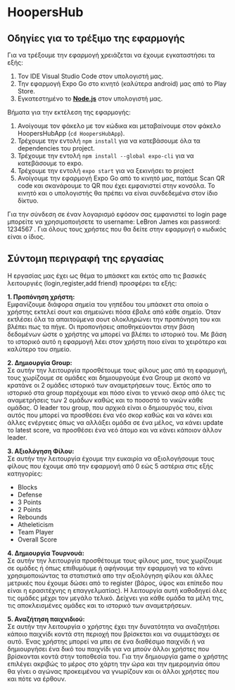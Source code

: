 # HoopersHub
## Οδηγίες για το τρέξιμο της εφαρμογής
Για να τρέξουμε την εφαρμογή χρειάζεται να έχουμε εγκαταστήσει τα εξής:  
1. Τον IDE Visual Studio Code στον υπολογιστή μας.
2. Την εφαρμογή Expo Go στο κινητό (καλύτερα android) μας από το Play Store. 
3. Eγκατεστημένο το **[Node.js](https://nodejs.org/en/download/)** στον υπολογιστή μας.

Βήματα για την εκτέλεση της εφαρμογής:  
1. Ανοίγουμε τον φάκελο με τον κώδικα και μεταβαίνουμε στον φάκελο HoopersHubApp (`cd HoopersHubApp`).
2. Τρέχουμε την εντολή `npm install` για να κατεβάσουμε όλα τα dependencies του project.
3. Τρέχουμε την εντολή `npm install --global expo-cli` για να κατεβάσουμε το expo.
4. Τρέχουμε την εντολή `expo start` για να ξεκινήσει το project
5. Ανοίγουμε την εφαρμογή Expo Go από το κινητό μας, πατάμε Scan QR code και σκανάρουμε το QR που έχει εμφανιστεί στην κονσόλα. Το κινητό και ο υπολογιστής θα πρέπει να είναι συνδεδεμένα στον ίδιο δίκτυο. 

Για την σύνδεση σε έναν λογαρισμό εφόσον σας εμφανιστεί το login page μπορείτε να χρησιμοποιήσετε το username: LeBron James και password: 1234567 . Για όλους τους χρήστες που θα δείτε στην εφαρμογή ο κωδικός είναι ο ίδιος.  

## Σύντομη περιγραφή της εργασίας
Η εργασίας μας έχει ως θέμα το μπάσκετ και εκτός απο τις βασικές λειτουργιές (login,register,add friend) προσφέρει τα εξής:  

**1. Προπόνηση χρήστη:**  
Εμφανίζουμε διάφορα σημεία του γηπέδου του μπάσκετ στα οποία ο χρήστης εκτελεί σουτ και σημειώνει πόσα έβαλε από κάθε σημείο. Όταν εκτλέσει όλα τα απαιτούμενα σουτ ολοκληρώνει την προπόνηση του και βλέπει πως τα πήγε. Οι προπονήσεις αποθηκεύονται στην βάση δεδομένων ώστε ο χρήστης να μπορεί να βλέπει το ιστορικό του. Με βάση το ιστορικό αυτό η εφαρμογή λέει στον χρήστη ποιο είναι το χειρότερο και καλύτερο του σημείο.  

**2. Δημιουργία Group:**  
Σε αυτήν την λειτουργία προσθέτουμε τους φίλους μας από τη εφαρμογή, τους χωρίζουμε σε ομάδες και δημιουργούμε ένα Group με σκοπό να κρατάνε οι 2 ομάδες ιστορικό των αναμετρήσεων τους. Εκτός απο το ιστορικό στα group παρέχουμε και πόσο είναι το γενικό σκορ από όλες τις αναμετρήσεις των 2 ομάδων καθώς και το ποσοστό το νικών κάθε ομάδας. Ο leader του group, που αρχικά είναι ο δημιουργός του, είναι αυτός που μπορεί να προσθέσει ένα νέο σκορ καθώς και να κάνει και άλλες ενέργειες όπως να αλλάξει ομάδα σε ένα μέλος, να κάνει update το latest score, να προσθέσει ένα νεό άτομο και να κάνει κάποιον άλλον leader.

**3. Αξιολόγηση Φίλου:**  
Σε αυτήν την λειτουργία έχουμε την ευκαιρία να αξιολογήσουμε τους φίλους που έχουμε από την εφαρμογή από 0 εώς 5 αστέρια στις εξής κατηγορίες:
- Blocks
- Defense
- 3 Points
- 2 Points 
- Rebounds
- Atheleticism
- Team Player
- Overall Score

**4. Δημιουργία Τουρνουά:**  
Σε αυτήν την λειτουργία προσθέτουμε τους φίλους μας, τους χωρίζουμε σε ομάδες ή όπως επιθυμόυμε ή αφήνουμε την εφαρμογή να το κάνει χρησιμοποιώντας τα στατιστικά απο την αξιολόγηση φίλου και άλλες μετρικές που έχουμε δώσει από το register (βάρος, ύψος και επίπεδο που είναι η ερασιτέχνης η επαγγελματίας). Η λειτουργία αυτή καθοδηγεί όλες τις ομάδες μέχρι τον μεγάλο τελικό. Δείχνει για κάθε ομάδα τα μέλη της, τις αποκλεισμένες ομάδες και το ιστορικό των αναμετρήσεων.

**5. Αναζήτηση παιχνιδιού:**   
Σε αυτήν την λειτουργία ο χρήστης έχει την δυνατότητα να αναζητήσει κάποιο παιχνίδι κοντά στη περιοχή που βρίσκεται και να συμμετάσχει σε αυτό. Ένας χρήστης μπορεί να μπει σε ένα διαθέσιμο παιχνίδι ή να δημιουργήσει ένα δικό του παιχνίδι για να μπούν άλλοι χρήστες που βρίσκονται κοντά στην τοποθεσία του. Για την δημιουργία game o χρήστης επιλέγει ακριβώς το μέρος στο χάρτη την ώρα και την ημερομηνία όπου θα γίνει ο αγώνας προκειμένου να γνωρίζουν και οι άλλοι χρήστες που και πότε να έρθουν.

